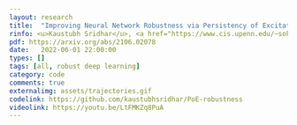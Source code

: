 ```yaml
---
layout: research
title:  "Improving Neural Network Robustness via Persistency of Excitation."
rinfo: <u>Kaustubh Sridhar</u>, <a href="https://www.cis.upenn.edu/~sokolsky/">Oleg Sokolsky</a>, <a href="https://www.cis.upenn.edu/~lee/home/index.shtml">Insup Lee</a>, <a href="https://www.seas.upenn.edu/~weimerj/research.html">James Weimer</a>. <ul><li>American Control Conference (ACC) 2022.</li></ul>
pdf: https://arxiv.org/abs/2106.02078
date:   2022-06-01 22:00:00
types: []
tags: [all, robust deep learning]
category: code
comments: true
externalimg: assets/trajectories.gif
codelink: https://github.com/kaustubhsridhar/PoE-robustness
videolink: https://youtu.be/LtFMKZq8PuA
---
```

